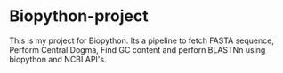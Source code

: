 # Biopython-project
This is my project for Biopython. Its a pipeline to fetch FASTA sequence, Perform Central Dogma, Find  GC content and perforn BLASTNn using biopython and NCBI API's.
